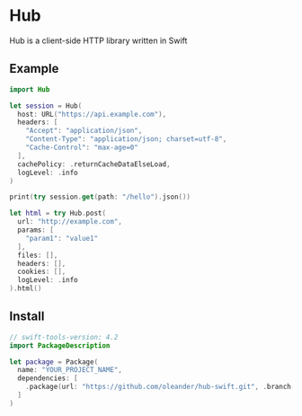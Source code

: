# Hub

Hub is a client-side HTTP library written in Swift

## Example

``` swift
import Hub

let session = Hub(
  host: URL("https://api.example.com"),
  headers: [
    "Accept": "application/json",
    "Content-Type": "application/json; charset=utf-8",
    "Cache-Control": "max-age=0"
  ],
  cachePolicy: .returnCacheDataElseLoad,
  logLevel: .info
)

print(try session.get(path: "/hello").json())
```

``` swift
let html = try Hub.post(
  url: "http://example.com",
  params: [
    "param1": "value1"
  ],
  files: [],
  headers: [],
  cookies: [],
  logLevel: .info
).html()
```

## Install

``` swift
// swift-tools-version: 4.2
import PackageDescription

let package = Package(
  name: "YOUR_PROJECT_NAME",
  dependencies: [
    .package(url: "https://github.com/oleander/hub-swift.git", .branch("master")),
  ]
)
```
